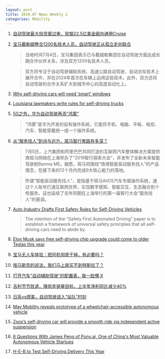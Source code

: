 ```yaml
---
layout: post
title: 2019.07 News Weekly 2
categories: Mobility
---
```


1. [自动驾驶最大投资案过审，软银22.5亿美金砸向通用Cruise](https://www.huxiu.com/article/307439.html)

2. [宝马戴勒姆整合1200名技术人员，自动驾驶正从孤立走向联合](https://36kr.com/p/5222650)

    > 当地时间7月4日，宝马集团表示已与戴姆勒集团在自动驾驶方面达成长期合作伙伴关系，涉及双方1200名技术人员。

    > 双方将专注于自动驾驶辅助系统、高速公路自动驾驶、自动泊车技术上展开合作，并在2024年首次在车辆上运用这些技术。此外，双方还将自动驾驶的合作关系扩大到城市中心的高度自动化上。

3. [Why self-driving cars will need ‘smart’ windows](https://finance.yahoo.com/news/why-self-driving-cars-smart-110000184.html)

4. [Louisiana lawmakers write rules for self-driving trucks](https://www.shreveporttimes.com/story/news/local/louisiana/2019/07/06/louisiana-lawmakers-write-rules-self-driving-trucks/1664792001/)

5. [5G之外，华为自动驾驶再添“鸿蒙”](https://36kr.com/p/5223432)

    > “鸿蒙”是华为开发的自有操作系统，它能将手机、电脑、平板、电视、汽车、智能穿戴统一成一个操作系统。

6. [从“服务找人”到诗与远方，斑马智行套路有多深？](https://36kr.com/p/5223394)

    > 7月5日，上汽集团和阿里巴巴共同打造的互联网汽车整体解决方案提供商斑马网络在上海举办了“2019智行探索大会”，并发布了全新未来智能驾驶舱Banma ME。据悉，斑马将围绕“情境智能驱动服务找人”的产品理念，在接下来的12个月内完成9大核心能力的落地。

    > 所谓“智能驱动服务找人”，是指基于斑马AliOS汽车专属操作系统，通过个人账号打通互联网世界，实现数字感知、智能交互、生态融合到个性服务，这也延续了去年同期在上海举行的第一届智行大会“服务找人”的基调。

7. [Auto Industry Drafts First Safety Rules for Self-Driving Vehicles](https://www.ratchetandwrench.com/articles/8329-auto-industry-and-intel-pen-first-safety-rules-for-self-driving-vehicles)

    > The intention of the “Safety First Automated Driving” paper is to establish a framework of universal safety principles that all self-driving cars need to abide by. 

8. [Elon Musk says free self-driving chip upgrade could come to older Teslas this year](https://www.theverge.com/2019/7/8/20685873/tesla-fsd-chip-upgrade-2019-install-hw2-full-self-driving)

9. [宝马无人车体验：把司机彻底干掉，有必要吗？](https://www.huxiu.com/article/307629.html)

10. [按马斯克的说法，我们马上就买不到特斯拉了？](https://www.huxiu.com/article/307792.html)

11. [打开汽车“自动辅助驾驶”的配置表，我一脸懵 X](https://www.huxiu.com/article/307885.html)

12. [吉利节节败退，降低年销量目标，上半年净利同比减少40%](https://36kr.com/p/5223833)

13. [日系vs德美，自动驾驶进入“站队”时刻](https://www.huxiu.com/article/308034.html)

14. [May Mobility reveals prototype of a wheelchair-accessible autonomous vehicle](https://techcrunch.com/2019/07/10/may-mobility-reveals-prototype-of-a-wheelchair-accessible-autonomous-vehicle/)

15. [Zoox’s self-driving car will provide a smooth ride via independent active suspension](https://techcrunch.com/2019/07/10/zooxs-self-driving-car-will-provide-a-smooth-ride-via-independent-active-suspension/)

16. [8 Questions With James Peng of Pony.ai, One of China's Most Valuable Autonomous Vehicle Startups](https://time.com/5602852/pony-ai-james-peng-autonomous-vehicle-startup/)

17. [H-E-B to Test Self-Driving Delivery This Year](https://therivardreport.com/h-e-b-to-test-self-driving-delivery-this-year/)